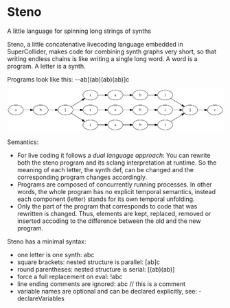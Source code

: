 # Steno
A little language for spinning long strings of synths

Steno, a little concatenative livecoding language embedded in SuperCollider, makes code for combining synth graphs very short, so that writing endless chains is like writing a single long word. A word is a program. A letter is a synth.

Programs look like this: --ab[(ab)(ab)(ab)]c

![ScreenShot](graph02.svg)

Semantics:

- For live coding it follows a *dual language approach*: You can rewrite both the steno program and its sclang interpretation at runtime. So the meaning of each letter, the synth def, can be changed and the corresponding program changes accordingly.
- Programs are composed of concurrently running processes. In other words, the whole program has no explicit temporal semantics, instead each component (letter) stands for its own temporal unfolding.
- Only the part of the program that corresponds to code that was rewritten is changed. Thus, elements are kept, replaced, removed or inserted accoding to the difference between the old and the new program.


Steno has a minimal syntax:

- one letter is one synth: abc
- square brackets: nested structure is parallel: [ab]c
- round parentheses: nested structure is serial: [(ab)(ab)]
- force a full replacement on eval: !abc
- line ending comments are ignored: abc // this is a comment
- variable names are optional and can be declared explicitly, see: -declareVariables
